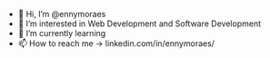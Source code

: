 - 👋 Hi, I’m @ennymoraes
- 👀 I’m interested in Web Development and Software Development
- 🌱 I’m currently learning
- 📫 How to reach me -> linkedin.com/in/ennymoraes/

<!---
ennymoraes/ennymoraes is a ✨ special ✨ repository because its `README.md` (this file) appears on your GitHub profile.
You can click the Preview link to take a look at your changes.
--->

